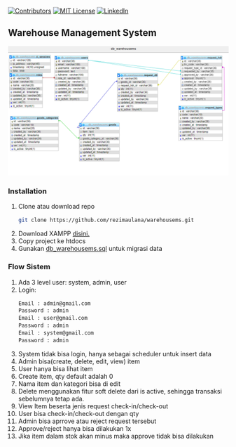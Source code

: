 [![Contributors][contributors-shield]][contributors-url]
[![MIT License][license-shield]][license-url]
[![LinkedIn][linkedin-shield]][linkedin-url]
## Warehouse Management System

![Database Diagram](https://github.com/rezimaulana/warehousems/raw/main/db_warehousems.png)

### Installation

1. Clone atau download repo
   ```sh
   git clone https://github.com/rezimaulana/warehousems.git
   ```
2. Download XAMPP [disini.](https://sourceforge.net/projects/xampp/files/XAMPP%20Windows/7.3.1/xampp-win32-7.3.1-0-VC15-installer.exe/download)
3. Copy project ke htdocs
4. Gunakan [db_warehousems.sql](https://github.com/rezimaulana/warehousems/blob/main/db_warehousems.sql) untuk migrasi data




### Flow Sistem

1. Ada 3 level user: system, admin, user
2. Login:
    ```sh
    Email : admin@gmail.com
    Password : admin
    Email : user@gmail.com
    Password : admin
    Email : system@gmail.com
    Password : admin
    ```
3. System tidak bisa login, hanya sebagai scheduler untuk insert data
4. Admin bisa(create, delete, edit, view) item
5. User hanya bisa lihat item
6. Create item, qty default adalah 0
7. Nama item dan kategori bisa di edit
8. Delete menggunakan fitur soft delete dari is active, sehingga transaksi sebelumnya tetap ada.
9. View Item beserta jenis request check-in/check-out
10. User bisa check-in/check-out dengan qty
11. Admin bisa aprrove atau reject request tersebut
12. Approve/reject hanya bisa dilakukan 1x
13. Jika item dalam stok akan minus maka approve tidak bisa dilakukan

[contributors-shield]: https://img.shields.io/github/contributors/rezimaulana/warehousems.svg?style=for-the-badge
[contributors-url]: https://github.com/rezimaulana/warehousems/graphs/contributors
[license-shield]: https://img.shields.io/github/license/rezimaulana/warehousems.svg?style=for-the-badge
[license-url]: https://github.com/rezimaulana/warehousems/blob/master/LICENSE.txt
[linkedin-shield]: https://img.shields.io/badge/-LinkedIn-black.svg?style=for-the-badge&logo=linkedin&colorB=555
[linkedin-url]: https://linkedin.com/in/rezimaulana